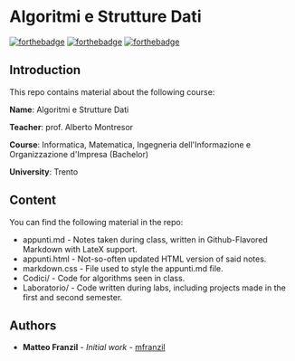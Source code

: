 # Algoritmi e Strutture Dati

[![forthebadge](https://forthebadge.com/images/badges/made-with-c-plus-plus.svg)](https://forthebadge.com)
[![forthebadge](https://forthebadge.com/images/badges/kinda-sfw.svg)](https://forthebadge.com)
[![forthebadge](https://forthebadge.com/images/badges/built-with-science.svg)](https://forthebadge.com)

## Introduction

This repo contains material about the following course:

**Name**: Algoritmi e Strutture Dati

**Teacher**: prof. Alberto Montresor

**Course**: Informatica, Matematica, Ingegneria dell'Informazione e Organizzazione d'Impresa (Bachelor)

**University**: Trento

## Content

You can find the following material in the repo:

* appunti.md - Notes taken during class, written in Github-Flavored Markdown with LateX support.
* appunti.html - Not-so-often updated HTML version of said notes.
* markdown.css - File used to style the appunti.md file.
* Codici/ - Code for algorithms seen in class.
* Laboratorio/ - Code written during labs, including projects made in the first and second semester.

## Authors

* **Matteo Franzil** - *Initial work* - [mfranzil](https://github.com/mfranzil)